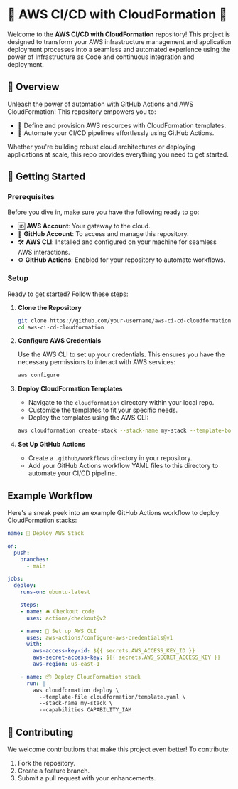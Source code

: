 # 🌟 AWS CI/CD with CloudFormation 🌟

Welcome to the **AWS CI/CD with CloudFormation** repository! This project is designed to transform your AWS infrastructure management and application deployment processes into a seamless and automated experience using the power of Infrastructure as Code and continuous integration and deployment.

## 🚀 Overview

Unleash the power of automation with GitHub Actions and AWS CloudFormation! This repository empowers you to:
- 📜 Define and provision AWS resources with CloudFormation templates.
- 🤖 Automate your CI/CD pipelines effortlessly using GitHub Actions.

Whether you're building robust cloud architectures or deploying applications at scale, this repo provides everything you need to get started.

## 🔧 Getting Started

### Prerequisites

Before you dive in, make sure you have the following ready to go:

- 🆔 **AWS Account**: Your gateway to the cloud.
- 🐙 **GitHub Account**: To access and manage this repository.
- 🛠️ **AWS CLI**: Installed and configured on your machine for seamless AWS interactions.
- ⚙️ **GitHub Actions**: Enabled for your repository to automate workflows.

### Setup

Ready to get started? Follow these steps:

1. **Clone the Repository**
   ```bash
   git clone https://github.com/your-username/aws-ci-cd-cloudformation.git
   cd aws-ci-cd-cloudformation
   ```

2. **Configure AWS Credentials**

   Use the AWS CLI to set up your credentials. This ensures you have the necessary permissions to interact with AWS services:

   ```bash
   aws configure
   ```

3. **Deploy CloudFormation Templates**

   - Navigate to the `cloudformation` directory within your local repo.
   - Customize the templates to fit your specific needs.
   - Deploy the templates using the AWS CLI:

   ```bash
   aws cloudformation create-stack --stack-name my-stack --template-body file://template.yaml
   ```

4. **Set Up GitHub Actions**

   - Create a `.github/workflows` directory in your repository.
   - Add your GitHub Actions workflow YAML files to this directory to automate your CI/CD pipeline.

## Example Workflow

Here's a sneak peek into an example GitHub Actions workflow to deploy CloudFormation stacks:

```yaml
name: 🚀 Deploy AWS Stack

on:
  push:
    branches:
      - main

jobs:
  deploy:
    runs-on: ubuntu-latest

    steps:
    - name: 🛎️ Checkout code
      uses: actions/checkout@v2

    - name: 🔐 Set up AWS CLI
      uses: aws-actions/configure-aws-credentials@v1
      with:
        aws-access-key-id: ${{ secrets.AWS_ACCESS_KEY_ID }}
        aws-secret-access-key: ${{ secrets.AWS_SECRET_ACCESS_KEY }}
        aws-region: us-east-1

    - name: 📦 Deploy CloudFormation stack
      run: |
        aws cloudformation deploy \
          --template-file cloudformation/template.yaml \
          --stack-name my-stack \
          --capabilities CAPABILITY_IAM
```

## 🤝 Contributing

We welcome contributions that make this project even better! To contribute:

1. Fork the repository.
2. Create a feature branch.
3. Submit a pull request with your enhancements.

